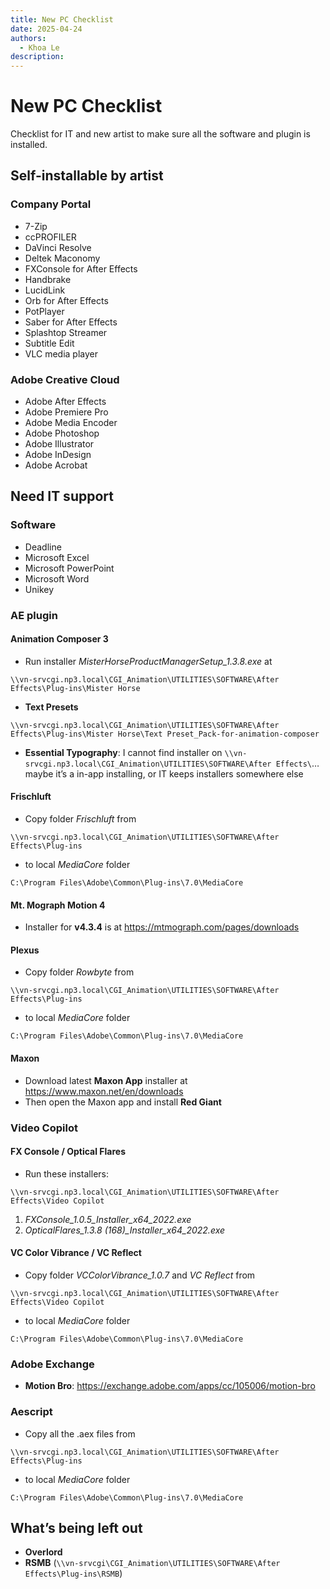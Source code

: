 ```yaml
---
title: New PC Checklist
date: 2025-04-24
authors:
  - Khoa Le
description:
---
```

# New PC Checklist

Checklist for IT and new artist to make sure all the software and plugin is installed.

## Self-installable by artist

### Company Portal

- 7-Zip
- ccPROFILER
- DaVinci Resolve
- Deltek Maconomy
- FXConsole for After Effects
- Handbrake
- LucidLink
- Orb for After Effects
- PotPlayer
- Saber for After Effects
- Splashtop Streamer
- Subtitle Edit
- VLC media player

### Adobe Creative Cloud

- Adobe After Effects
- Adobe Premiere Pro
- Adobe Media Encoder
- Adobe Photoshop
- Adobe Illustrator
- Adobe InDesign
- Adobe Acrobat

## Need IT support

### Software

- Deadline
- Microsoft Excel
- Microsoft PowerPoint
- Microsoft Word
- Unikey

### AE plugin

#### Animation Composer 3

- Run installer _MisterHorseProductManagerSetup_1.3.8.exe_ at

```
\\vn-srvcgi.np3.local\CGI_Animation\UTILITIES\SOFTWARE\After Effects\Plug-ins\Mister Horse
```

- **Text Presets**

```
\\vn-srvcgi.np3.local\CGI_Animation\UTILITIES\SOFTWARE\After Effects\Plug-ins\Mister Horse\Text Preset_Pack-for-animation-composer
```

- **Essential Typography**: I cannot find installer on `\\vn-srvcgi.np3.local\CGI_Animation\UTILITIES\SOFTWARE\After Effects\`… maybe it’s a in-app installing, or IT keeps installers somewhere else

#### Frischluft

- Copy folder _Frischluft_ from

```
\\vn-srvcgi.np3.local\CGI_Animation\UTILITIES\SOFTWARE\After Effects\Plug-ins
```

- to local _MediaCore_ folder

```
C:\Program Files\Adobe\Common\Plug-ins\7.0\MediaCore
```

#### Mt. Mograph Motion 4

- Installer for **v4.3.4** is at https://mtmograph.com/pages/downloads

#### Plexus

- Copy folder _Rowbyte_ from

```
\\vn-srvcgi.np3.local\CGI_Animation\UTILITIES\SOFTWARE\After Effects\Plug-ins
```

- to local _MediaCore_ folder

```
C:\Program Files\Adobe\Common\Plug-ins\7.0\MediaCore
```

#### Maxon

- Download latest **Maxon App** installer at https://www.maxon.net/en/downloads
- Then open the Maxon app and install **Red Giant**

### Video Copilot

#### FX Console / Optical Flares

- Run these installers:

```
\\vn-srvcgi.np3.local\CGI_Animation\UTILITIES\SOFTWARE\After Effects\Video Copilot
```

1. <em>FXConsole_1.0.5_Installer_x64_2022.exe</em>
2. <em>OpticalFlares_1.3.8 (168)_Installer_x64_2022.exe</em>

#### VC Color Vibrance / VC Reflect

- Copy folder _VCColorVibrance_1.0.7_ and _VC Reflect_ from

```
\\vn-srvcgi.np3.local\CGI_Animation\UTILITIES\SOFTWARE\After Effects\Video Copilot
```

- to local _MediaCore_ folder

```
C:\Program Files\Adobe\Common\Plug-ins\7.0\MediaCore
```

### Adobe Exchange

- **Motion Bro**: https://exchange.adobe.com/apps/cc/105006/motion-bro

### Aescript

- Copy all the .aex files from

```
\\vn-srvcgi.np3.local\CGI_Animation\UTILITIES\SOFTWARE\After Effects\Plug-ins
```

- to local _MediaCore_ folder

```
C:\Program Files\Adobe\Common\Plug-ins\7.0\MediaCore
```

## What’s being left out

- **Overlord**
- **RSMB** (`\\vn-srvcgi\CGI_Animation\UTILITIES\SOFTWARE\After Effects\Plug-ins\RSMB`)
